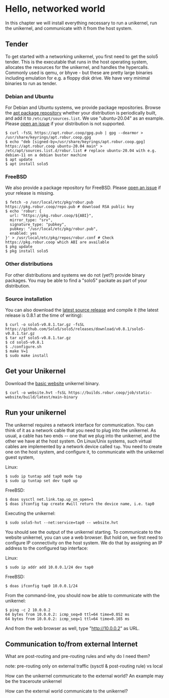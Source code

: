 # Hello, networked world

In this chapter we will install everything necessary to run a unikernel, run the
unikernel, and communicate with it from the host system.

## Tender

To get started with a networking unikernel, you first need to get the solo5
tender. This is the executable that runs in the host operating system, allocates
the resources for the unikernel, and handles the hypercalls. Commonly used is
qemu, or bhyve - but these are pretty large binaries including emulation for
e.g. a floppy disk drive. We have very minimal binaries to run as tender.

### Debian and Ubuntu

For Debian and Ubuntu systems, we provide package repositories. Browse the
[apt package repository](https://apt.robur.coop/dists/) whether your
distribution is periodically built, and add it to `/etc/apt/sources.list`. We
use "ubuntu-20.04" as an example. Please
[open an issue](https://github.com/mirage/operator-handbook/issues) if your
distribution is not supported.

```
$ curl -fsSL https://apt.robur.coop/gpg.pub | gpg --dearmor > /usr/share/keyrings/apt.robur.coop.gpg
$ echo "deb [signed-by=/usr/share/keyrings/apt.robur.coop.gpg] https://apt.robur.coop ubuntu-20.04 main" > /etc/apt/sources.list.d/robur.list # replace ubuntu-20.04 with e.g. debian-11 on a debian buster machine
$ apt update
$ apt install solo5
```

### FreeBSD

We also provide a package repository for FreeBSD. Please
[open an issue](https://github.com/mirage/operator-handbook/issues) if your
release is missing.

```
$ fetch -o /usr/local/etc/pkg/robur.pub https://pkg.robur.coop/repo.pub # download RSA public key
$ echo 'robur: {
  url: "https://pkg.robur.coop/${ABI}",
  mirror_type: "srv",
  signature_type: "pubkey",
  pubkey: "/usr/local/etc/pkg/robur.pub",
  enabled: yes
}' > /usr/local/etc/pkg/repos/robur.conf # Check https://pkg.robur.coop which ABI are available
$ pkg update
$ pkg install solo5
```

### Other distributions

For other distributions and systems we do not (yet?) provide binary packages.
You may be able to find a "solo5" packate as part of your distribution.

### Source installation

You can also download the
[latest source release](https://github.com/Solo5/solo5/releases)
and compile it (the latest release is 0.8.1 at the time of writing):

```
$ curl -o solo5-v0.8.1.tar.gz -fsSL https://github.com/Solo5/solo5/releases/download/v0.8.1/solo5-v0.8.1.tar.gz
$ tar xzf solo5-v0.8.1.tar.gz
$ cd solo5-v0.8.1
$ ./configure.sh
$ make V=1
$ sudo make install
```

## Get your Unikernel

Download the [basic website](https://builds.robur.coop/job/static-website/build/latest)
unikernel binary.

```
$ curl -o website.hvt -fsSL https://builds.robur.coop/job/static-website/build/latest/main-binary
```

## Run your unikernel

The unikernel requires a network interface for communication. You can think of
it as a network cable that you need to plug into the unikernel. As usual, a
cable has two ends -- one that we plug into the unikernel, and the other we
have at the host system. On Linux/Unix systems, such virtual cables are
implemented by a network device called `tap`. You need to create one on the
host system, and configure it, to communicate with the unikernel guest system,

Linux:
```
$ sudo ip tuntap add tap0 mode tap
$ sudo ip tuntap set dev tap0 up
```

FreeBSD:
```
$ doas sysctl net.link.tap.up_on_open=1
$ doas ifconfig tap create #will return the device name, i.e. tap0
```

Executing the unikernel:

```
$ sudo solo5-hvt --net:service=tap0 -- website.hvt
```

You should see the output of the unikernel starting. To communicate to the
website unikernel, you can use a web browser. But hold on, we first need to
configure IP connectivity on the host system. We do that by assigning an IP
address to the configured tap interface:

Linux:
```
$ sudo ip addr add 10.0.0.1/24 dev tap0
```

FreeBSD:
```
$ doas ifconfig tap0 10.0.0.1/24
```

From the command-line, you should now be able to communicate with the unikernel:

```
$ ping -c 2 10.0.0.2
64 bytes from 10.0.0.2: icmp_seq=0 ttl=64 time=0.052 ms
64 bytes from 10.0.0.2: icmp_seq=1 ttl=64 time=0.165 ms
```

And from the web browser as well, type "http://10.0.0.2" as URL.

## Communication to/from external Internet

What are post-routing and pre-routing rules and why do I need them?

note: pre-routing only on external traffic (sysctl & post-routing rule) vs local


How can the unikernel communicate to the external world? An example may be the traceroute unikernel

How can the external world communicate to the unikernel?
